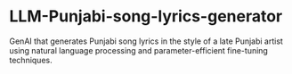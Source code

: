 # LLM-Punjabi-song-lyrics-generator
GenAI that generates Punjabi song lyrics in the style of a late Punjabi artist using natural language processing and parameter-efficient fine-tuning techniques.
